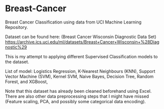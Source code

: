 # Breast-Cancer
Breast Cancer Classification using data from UCI Machine Learning Repository.

Dataset can be found here: (Breast Cancer Wisconsin Diagnostic Data Set)
  https://archive.ics.uci.edu/ml/datasets/Breast+Cancer+Wisconsin+%28Diagnostic%29

This is my attempt to applying different Supervised Classification models to the dataset.

List of model: Logistics Regression, 
K-Nearest Neighbours (KNN), 
Support Vector Machine (SVM), 
Kernel SVM, 
Naive Bayes, 
Decision Tree, 
Random Forest, and
XGBoost,

Note that this dataset has already been cleaned beforehand using Excel. There are also other data preprocessing steps that I might have missed (Feature scaling, PCA, and possibly some categorical data encoding).
